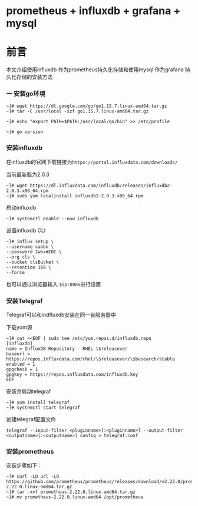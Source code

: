 # prometheus + influxdb + grafana + mysql

# 前言

本文介绍使用influxdb 作为prometheus持久化存储和使用mysql 作为grafana 持久化存储的安装方法

### 一 安装go环境

```
~]# wget https://dl.google.com/go/go1.15.7.linux-amd64.tar.gz
~]# tar -C /usr/local -xzf go1.15.7.linux-amd64.tar.gz

~]# echo "export PATH=$PATH:/usr/local/go/bin" >> /etc/profile

~]# go version
```



### 安装influxdb

在influxdb的官网下载链接为`https://portal.influxdata.com/downloads/`

当前最新版为2.0.3

```
~]# wget https://dl.influxdata.com/influxdb/releases/influxdb2-2.0.3.x86_64.rpm
~]# sudo yum localinstall influxdb2-2.0.3.x86_64.rpm
```
启动influxdb

```
~]# systemctl enable --now influxdb
```
设置influxdb CLI

```
~]# influx setup \
--username caobo \
--password 2wsx#EDC \
--org cls \
--bucket clsBucket \
--retention 168 \
--force
```

也可以通过浏览器输入 `$ip:8086`进行设置

### 安装Telegraf

Telegraf可以和indfluxdb安装在同一台服务器中

下载yum源

```
~]# cat <<EOF | sudo tee /etc/yum.repos.d/influxdb.repo
[influxdb]
name = InfluxDB Repository - RHEL \$releasever
baseurl = https://repos.influxdata.com/rhel/\$releasever/\$basearch/stable
enabled = 1
gpgcheck = 1
gpgkey = https://repos.influxdata.com/influxdb.key
EOF
```

安装并启动telegraf

```
~]# yum install telegraf
~]# systemctl start telegraf
```

创建telegraf配置文件

```
telegraf --input-filter <pluginname>[:<pluginname>] --output-filter <outputname>[:<outputname>] config > telegraf.conf
```



### 安装prometheus

安装步骤如下：

```
~]# curl -LO url -LO https://github.com/prometheus/prometheus/releases/download/v2.22.0/prometheus-2.22.0.linux-amd64.tar.gz
~]# tar -xvf prometheus-2.22.0.linux-amd64.tar.gz
~]# mv prometheus-2.22.0.linux-amd64 /opt/prometheus
```



